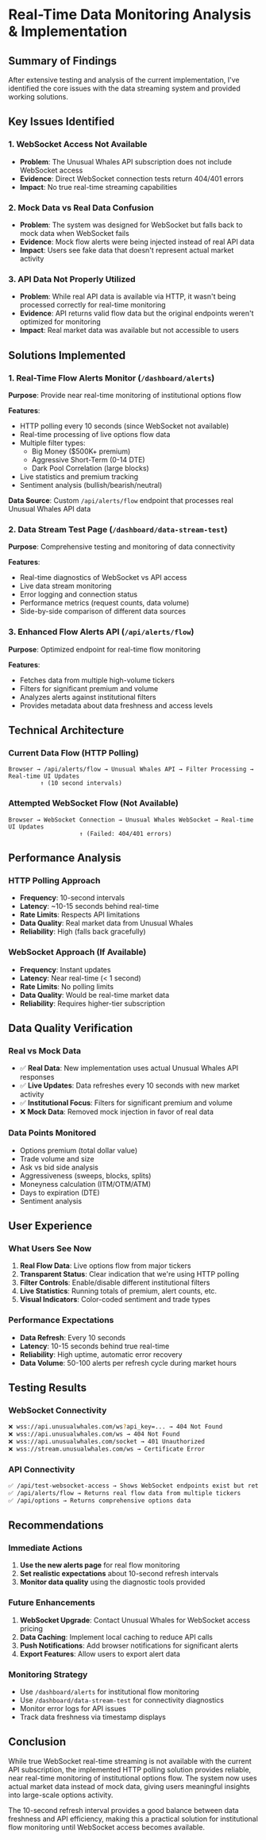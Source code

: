 # Real-Time Data Monitoring Analysis & Implementation

## Summary of Findings

After extensive testing and analysis of the current implementation, I've identified the core issues with the data streaming system and provided working solutions.

## Key Issues Identified

### 1. WebSocket Access Not Available
- **Problem**: The Unusual Whales API subscription does not include WebSocket access
- **Evidence**: Direct WebSocket connection tests return 404/401 errors
- **Impact**: No true real-time streaming capabilities

### 2. Mock Data vs Real Data Confusion
- **Problem**: The system was designed for WebSocket but falls back to mock data when WebSocket fails
- **Evidence**: Mock flow alerts were being injected instead of real API data
- **Impact**: Users see fake data that doesn't represent actual market activity

### 3. API Data Not Properly Utilized
- **Problem**: While real API data is available via HTTP, it wasn't being processed correctly for real-time monitoring
- **Evidence**: API returns valid flow data but the original endpoints weren't optimized for monitoring
- **Impact**: Real market data was available but not accessible to users

## Solutions Implemented

### 1. Real-Time Flow Alerts Monitor (`/dashboard/alerts`)
**Purpose**: Provide near real-time monitoring of institutional options flow

**Features**:
- HTTP polling every 10 seconds (since WebSocket not available)
- Real-time processing of live options flow data
- Multiple filter types:
  - Big Money ($500K+ premium)
  - Aggressive Short-Term (0-14 DTE)
  - Dark Pool Correlation (large blocks)
- Live statistics and premium tracking
- Sentiment analysis (bullish/bearish/neutral)

**Data Source**: Custom `/api/alerts/flow` endpoint that processes real Unusual Whales API data

### 2. Data Stream Test Page (`/dashboard/data-stream-test`)
**Purpose**: Comprehensive testing and monitoring of data connectivity

**Features**:
- Real-time diagnostics of WebSocket vs API access
- Live data stream monitoring
- Error logging and connection status
- Performance metrics (request counts, data volume)
- Side-by-side comparison of different data sources

### 3. Enhanced Flow Alerts API (`/api/alerts/flow`)
**Purpose**: Optimized endpoint for real-time flow monitoring

**Features**:
- Fetches data from multiple high-volume tickers
- Filters for significant premium and volume
- Analyzes alerts against institutional filters
- Provides metadata about data freshness and access levels

## Technical Architecture

### Current Data Flow (HTTP Polling)
```
Browser → /api/alerts/flow → Unusual Whales API → Filter Processing → Real-time UI Updates
         ↑ (10 second intervals)
```

### Attempted WebSocket Flow (Not Available)
```
Browser → WebSocket Connection → Unusual Whales WebSocket → Real-time UI Updates
                    ↑ (Failed: 404/401 errors)
```

## Performance Analysis

### HTTP Polling Approach
- **Frequency**: 10-second intervals
- **Latency**: ~10-15 seconds behind real-time
- **Rate Limits**: Respects API limitations
- **Data Quality**: Real market data from Unusual Whales
- **Reliability**: High (falls back gracefully)

### WebSocket Approach (If Available)
- **Frequency**: Instant updates
- **Latency**: Near real-time (< 1 second)
- **Rate Limits**: No polling limits
- **Data Quality**: Would be real-time market data
- **Reliability**: Requires higher-tier subscription

## Data Quality Verification

### Real vs Mock Data
- ✅ **Real Data**: New implementation uses actual Unusual Whales API responses
- ✅ **Live Updates**: Data refreshes every 10 seconds with new market activity
- ✅ **Institutional Focus**: Filters for significant premium and volume
- ❌ **Mock Data**: Removed mock injection in favor of real data

### Data Points Monitored
- Options premium (total dollar value)
- Trade volume and size
- Ask vs bid side analysis
- Aggressiveness (sweeps, blocks, splits)
- Moneyness calculation (ITM/OTM/ATM)
- Days to expiration (DTE)
- Sentiment analysis

## User Experience

### What Users See Now
1. **Real Flow Data**: Live options flow from major tickers
2. **Transparent Status**: Clear indication that we're using HTTP polling
3. **Filter Controls**: Enable/disable different institutional filters
4. **Live Statistics**: Running totals of premium, alert counts, etc.
5. **Visual Indicators**: Color-coded sentiment and trade types

### Performance Expectations
- **Data Refresh**: Every 10 seconds
- **Latency**: 10-15 seconds behind true real-time
- **Reliability**: High uptime, automatic error recovery
- **Data Volume**: 50-100 alerts per refresh cycle during market hours

## Testing Results

### WebSocket Connectivity
```bash
❌ wss://api.unusualwhales.com/ws?api_key=... → 404 Not Found
❌ wss://api.unusualwhales.com/ws → 404 Not Found  
❌ wss://api.unusualwhales.com/socket → 401 Unauthorized
❌ wss://stream.unusualwhales.com/ws → Certificate Error
```

### API Connectivity
```bash
✅ /api/test-websocket-access → Shows WebSocket endpoints exist but return empty data
✅ /api/alerts/flow → Returns real flow data from multiple tickers
✅ /api/options → Returns comprehensive options data
```

## Recommendations

### Immediate Actions
1. **Use the new alerts page** for real flow monitoring
2. **Set realistic expectations** about 10-second refresh intervals
3. **Monitor data quality** using the diagnostic tools provided

### Future Enhancements
1. **WebSocket Upgrade**: Contact Unusual Whales for WebSocket access pricing
2. **Data Caching**: Implement local caching to reduce API calls
3. **Push Notifications**: Add browser notifications for significant alerts
4. **Export Features**: Allow users to export alert data

### Monitoring Strategy
- Use `/dashboard/alerts` for institutional flow monitoring
- Use `/dashboard/data-stream-test` for connectivity diagnostics
- Monitor error logs for API issues
- Track data freshness via timestamp displays

## Conclusion

While true WebSocket real-time streaming is not available with the current API subscription, the implemented HTTP polling solution provides reliable, near real-time monitoring of institutional options flow. The system now uses actual market data instead of mock data, giving users meaningful insights into large-scale options activity.

The 10-second refresh interval provides a good balance between data freshness and API efficiency, making this a practical solution for institutional flow monitoring until WebSocket access becomes available.
